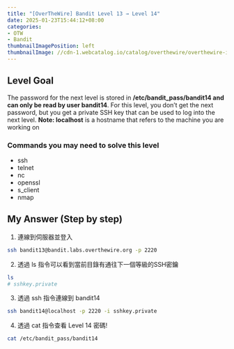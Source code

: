 ```yaml
---
title: "[OverTheWire] Bandit Level 13 → Level 14"
date: 2025-01-23T15:44:12+08:00
categories:
- OTW
- Bandit
thumbnailImagePosition: left
thumbnailImage: //cdn-1.webcatalog.io/catalog/overthewire/overthewire-icon-filled-256.png?v=1714775373043
---
```


<!--more-->

## Level Goal

The password for the next level is stored in **/etc/bandit_pass/bandit14 and can only be read by user bandit14**. For this level, you don’t get the next password, but you get a private SSH key that can be used to log into the next level. **Note: localhost** is a hostname that refers to the machine you are working on

### Commands you may need to solve this level

- ssh
- telnet
- nc
- openssl
- s_client
- nmap

## My Answer (Step by step)

1. 連線到伺服器並登入

```bash
ssh bandit13@bandit.labs.overthewire.org -p 2220
```

2. 透過 ls 指令可以看到當前目錄有通往下一個等級的SSH密鑰

```bash
ls
# sshkey.private
```

3. 透過 ssh 指令連線到 bandit14

```bash
ssh bandit14@localhost -p 2220 -i sshkey.private
```

4. 透過 cat 指令查看 Level 14 密碼!

```bash
cat /etc/bandit_pass/bandit14
```